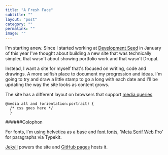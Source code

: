```yaml
---
title: "A Fresh Face"
subtitle: ""
layout: "post"
category: ""
permalink: ""
image: ""
---
```


I'm starting anew. Since I started working at [Development Seed](http://developmentseed.org/team/tristen-brown) in January of this year I've thought about building a new site that was technically simpler, that wasn't about showing portfolio work and that wasn't Drupal.

Instead, I want a site for myself that's focused on writing, code and drawings. A more selfish place to document my progression and ideas. I'm going to try and draw a little stamp to go a long with each date and I'll be updating the way the site looks as content grows.

The site has a different layout on browsers that support [media queries](http://www.w3.org/TR/css3-mediaqueries) 

    @media all and (orientation:portrait) {
      /* css goes here */
      }

######Colophon

For fonts, I'm using helvetica as a base and [font fonts](https://www.fontfont.com), '[Meta Serif Web Pro](http://typekit.com/fonts/ff-meta-serif-web-pro)' for paragraphs via Typekit.

[Jekyll](https://github.com/mojombo/jekyll) powers the site and [GitHub pages](http://pages/github.com) hosts it.

